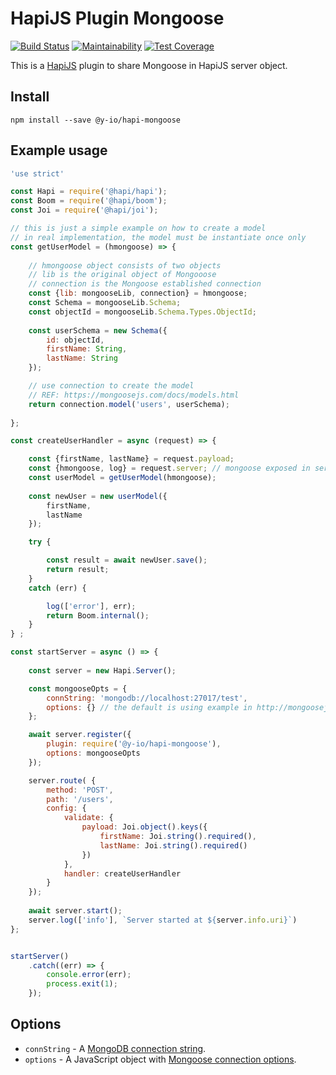 # HapiJS Plugin Mongoose 

[![Build Status](https://travis-ci.org/yauri-io/hapi-mongoose.svg?branch=master)](https://travis-ci.org/yauri-io/hapi-mongoose)
[![Maintainability](https://api.codeclimate.com/v1/badges/118a5236e2142d8b965c/maintainability)](https://codeclimate.com/github/yauri-io/hapi-mongoose/maintainability)
[![Test Coverage](https://api.codeclimate.com/v1/badges/118a5236e2142d8b965c/test_coverage)](https://codeclimate.com/github/yauri-io/hapi-mongoose/test_coverage)

This is a [HapiJS](https://hapi.dev) plugin to share Mongoose in HapiJS server object.

## Install

```
npm install --save @y-io/hapi-mongoose
```

## Example usage

```javascript
'use strict'

const Hapi = require('@hapi/hapi');
const Boom = require('@hapi/boom');
const Joi = require('@hapi/joi');

// this is just a simple example on how to create a model
// in real implementation, the model must be instantiate once only
const getUserModel = (hmongoose) => {
    
    // hmongoose object consists of two objects
    // lib is the original object of Mongooose
    // connection is the Mongoose established connection
    const {lib: mongooseLib, connection} = hmongoose;
    const Schema = mongooseLib.Schema;
    const objectId = mongooseLib.Schema.Types.ObjectId;
    
    const userSchema = new Schema({
        id: objectId,
        firstName: String,
        lastName: String
    });

    // use connection to create the model
    // REF: https://mongoosejs.com/docs/models.html
    return connection.model('users', userSchema);
    
};

const createUserHandler = async (request) => {

    const {firstName, lastName} = request.payload;
    const {hmongoose, log} = request.server; // mongoose exposed in server object as hmongoose
    const userModel = getUserModel(hmongoose);
    
    const newUser = new userModel({
        firstName,
        lastName
    });

    try {

        const result = await newUser.save();
        return result;
    }
    catch (err) {

        log(['error'], err);
        return Boom.internal();
    }
} ;

const startServer = async () => {
    
    const server = new Hapi.Server();

    const mongooseOpts = {
        connString: 'mongodb://localhost:27017/test',
        options: {} // the default is using example in http://mongoosejs.com/docs/connections.html#options
    };

    await server.register({
        plugin: require('@y-io/hapi-mongoose'),
        options: mongooseOpts
    });

    server.route( {
        method: 'POST',
        path: '/users',
        config: {
            validate: {
                payload: Joi.object().keys({
                    firstName: Joi.string().required(),
                    lastName: Joi.string().required()
                })
            },
            handler: createUserHandler        
        }
    });
    
    await server.start();
    server.log(['info'], `Server started at ${server.info.uri}`)
};


startServer()
    .catch((err) => { 
        console.error(err); 
        process.exit(1);
    });
```

## Options

* `connString` - A [MongoDB connection string](https://docs.mongodb.org/v4.0/reference/connection-string/).
* `options` - A JavaScript object with [Mongoose connection options](https://mongoosejs.com/docs/connections.html#options).
